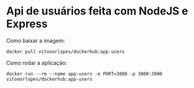 # Api de usuários feita com NodeJS e Express

Como baixar a imagem:

```docker
docker pull vitooorlopes/dockerhub:app-users
```

Como rodar a aplicação:

```docker
docker run --rm --name app-users -e PORT=3000 -p 3000:3000 vitooorlopes/dockerhub:app-users
```
